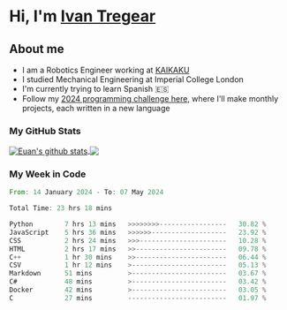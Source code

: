 # Hi, I'm [Ivan Tregear](https://www.linkedin.com/in/ivantregear/)

## About me

* I am a Robotics Engineer working at [KAIKAKU](https://github.com/KAIKAKU-AI)
* I studied Mechanical Engineering at Imperial College London
* I'm currently trying to learn Spanish :es:
* Follow my [2024 programming challenge here](https://github.com/ITregear?tab=repositories), where I'll make monthly projects, each written in a new language


### My GitHub Stats

<a href="#my-github-stats">
  <img align="center" src="https://github-readme-stats.vercel.app/api?username=itregear&count_private=true&show_icons=true&include_all_commits=true&theme=material-palenight" alt="Euan's github stats" />
</a>

<a href="#my-github-stats">
  <img align="center" src="https://github-readme-stats.vercel.app/api/top-langs/?username=itregear&layout=compact&theme=material-palenight" />
</a>

### My Week in Code
<!--START_SECTION:waka-->

```rust
From: 14 January 2024 - To: 07 May 2024

Total Time: 23 hrs 18 mins

Python        7 hrs 13 mins   >>>>>>>>-----------------   30.82 %
JavaScript    5 hrs 36 mins   >>>>>>-------------------   23.92 %
CSS           2 hrs 24 mins   >>>----------------------   10.28 %
HTML          2 hrs 17 mins   >>-----------------------   09.78 %
C++           1 hr 30 mins    >>-----------------------   06.44 %
CSV           1 hr 12 mins    >------------------------   05.13 %
Markdown      51 mins         >------------------------   03.67 %
C#            48 mins         >------------------------   03.42 %
Docker        42 mins         >------------------------   03.05 %
C             27 mins         -------------------------   01.97 %
```

<!--END_SECTION:waka-->
